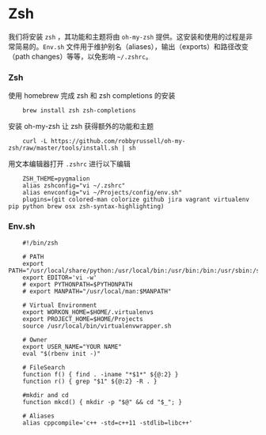 # Zsh

我们将安装 `zsh` ，其功能和主题将由 `oh-my-zsh` 提供。这安装和使用的过程是非常简易的。`Env.sh` 文件用于维护别名（aliases），输出（exports）和路径改变（path changes）等等，以免影响 `~/.zshrc`。

### Zsh

使用 homebrew 完成 zsh 和 zsh completions 的安装

        brew install zsh zsh-completions

安装 oh-my-zsh 让 zsh 获得额外的功能和主题

        curl -L https://github.com/robbyrussell/oh-my-zsh/raw/master/tools/install.sh | sh

用文本编辑器打开 `.zshrc` 进行以下编辑

        ZSH_THEME=pygmalion
        alias zshconfig="vi ~/.zshrc"
        alias envconfig="vi ~/Projects/config/env.sh"
        plugins=(git colored-man colorize github jira vagrant virtualenv pip python brew osx zsh-syntax-highlighting)

### Env.sh
~~~
    #!/bin/zsh

    # PATH
    export PATH="/usr/local/share/python:/usr/local/bin:/usr/bin:/bin:/usr/sbin:/sbin"
    export EDITOR='vi -w'
    # export PYTHONPATH=$PYTHONPATH
    # export MANPATH="/usr/local/man:$MANPATH"

    # Virtual Environment
    export WORKON_HOME=$HOME/.virtualenvs
    export PROJECT_HOME=$HOME/Projects
    source /usr/local/bin/virtualenvwrapper.sh

    # Owner
    export USER_NAME="YOUR NAME"
    eval "$(rbenv init -)"

    # FileSearch
    function f() { find . -iname "*$1*" ${@:2} }
    function r() { grep "$1" ${@:2} -R . }

    #mkdir and cd
    function mkcd() { mkdir -p "$@" && cd "$_"; }

    # Aliases
    alias cppcompile='c++ -std=c++11 -stdlib=libc++'
~~~
